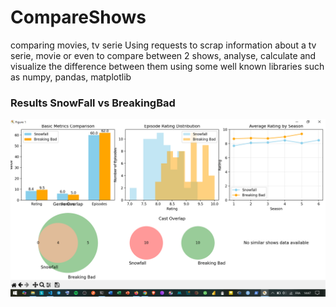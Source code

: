 # CompareShows
comparing movies, tv serie 
Using requests to scrap information about a tv serie, movie or even to compare between 2 shows, analyse, calculate and visualize the difference between them
using some well known libraries such as numpy, pandas, matplotlib

### Results SnowFall vs BreakingBad ###
![image alt](https://github.com/ousax/CompareShows/blob/238474ff37e864db4cfa3128f12ed1729415ee62/f.png)

